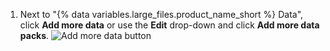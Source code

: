 1. Next to "{% data variables.large_files.product_name_short %} Data", click **Add more data** or use the **Edit** drop-down and click **Add more data packs**.
   ![Add more data button](/assets/images/help/billing/data-pack-purchase-more.png)
